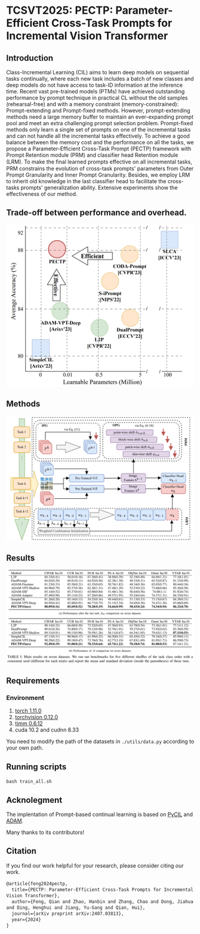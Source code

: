
# TCSVT2025: PECTP: Parameter-Efficient Cross-Task Prompts for Incremental Vision Transformer


## Introduction
  Class-Incremental Learning (CIL) aims to learn deep models on sequential tasks continually, where each new task includes a batch of new classes and deep models do not have access to task-ID information at the inference time. Recent vast pre-trained models (PTMs) have achieved outstanding performance by prompt technique in practical CL without the old samples (rehearsal-free) and with a memory constraint (memory-constrained): Prompt-extending and Prompt-fixed methods. However, prompt-extending methods need a large memory buffer to maintain an ever-expanding prompt pool and meet an extra challenging prompt selection problem. Prompt-fixed methods only learn a single set of prompts on one of the incremental tasks and can not handle all the incremental tasks effectively. To achieve a good balance between the memory cost and the performance on all the tasks, we propose a Parameter-Efficient Cross-Task Prompt (PECTP) framework with Prompt Retention module (PRM) and classifier head Retention module (LRM). To make the ﬁnal learned prompts effective on all incremental tasks, PRM constrains the evolution of cross-task prompts' parameters from Outer Prompt Granularity and Inner Prompt Granularity. Besides, we employ LRM to inherit old knowledge in the last classifier head to facilitate the cross-tasks prompts' generalization ability. Extensive experiments show the effectiveness of our method. 

## Trade-off between performance and overhead.
![alt text](fig_readme/compare_pic.png)


## Methods
![alt text](fig_readme/pectp.png)
## Results
![alt text](fig_readme/main_result.png)





## Requirements
### Environment
1. [torch 1.11.0](https://github.com/pytorch/pytorch)
2. [torchvision 0.12.0](https://github.com/pytorch/vision)
3. [timm 0.6.12](https://github.com/huggingface/pytorch-image-models)
4. cuda 10.2 and cudnn 8.33


You need to modify the path of the datasets in `./utils/data.py`  according to your own path.

## Running scripts
``bash train_all.sh``

## Acknolegment

The implentation of Prompt-based continual learning is based on [PyCIL](https://github.com/G-U-N/PyCIL) and [ADAM](https://github.com/zhoudw-zdw/RevisitingCIL).

Many thanks to its contributors!

## Citation

If you find our work helpful for your research, please consider citing our work.

```
@article{feng2024pectp,
  title={PECTP: Parameter-Efficient Cross-Task Prompts for Incremental Vision Transformer},
  author={Feng, Qian and Zhao, Hanbin and Zhang, Chao and Dong, Jiahua and Ding, Henghui and Jiang, Yu-Gang and Qian, Hui},
  journal={arXiv preprint arXiv:2407.03813},
  year={2024}
}
```

